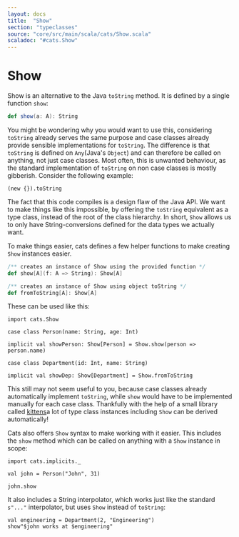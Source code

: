 ```yaml
---
layout: docs
title:  "Show"
section: "typeclasses"
source: "core/src/main/scala/cats/Show.scala"
scaladoc: "#cats.Show"
---
```

# Show

Show is an alternative to the Java `toString` method.
It is defined by a single function `show`:

```scala
def show(a: A): String
```

You might be wondering why you would want to use this, considering `toString` already serves the same purpose and case classes already provide sensible implementations for `toString`.
The difference is that `toString` is defined on `Any`(Java's `Object`) and can therefore be called on anything, not just case classes.
Most often, this is unwanted behaviour, as the standard implementation of `toString` on non case classes is mostly gibberish.
Consider the following example:

```tut:book
(new {}).toString
```

The fact that this code compiles is a design flaw of the Java API.
We want to make things like this impossible, by offering the `toString` equivalent as a type class, instead of the root of the class hierarchy.
In short, `Show` allows us to only have String-conversions defined for the data types we actually want.

To make things easier, cats defines a few helper functions to make creating `Show` instances easier.

```scala
/** creates an instance of Show using the provided function */
def show[A](f: A => String): Show[A]

/** creates an instance of Show using object toString */
def fromToString[A]: Show[A]
```

These can be used like this:

```tut:book
import cats.Show

case class Person(name: String, age: Int)

implicit val showPerson: Show[Person] = Show.show(person => person.name)

case class Department(id: Int, name: String)

implicit val showDep: Show[Department] = Show.fromToString
```


This still may not seem useful to you, because case classes already automatically implement `toString`, while `show` would have to be implemented manually for each case class.
Thankfully with the help of a small library called [kittens](https://github.com/milessabin/kittens)a lot of type class instances including `Show` can be derived automatically!

Cats also offers `Show` syntax to make working with it easier.
This includes the `show` method which can be called on anything with a `Show` instance in scope:

```tut:book
import cats.implicits._

val john = Person("John", 31)

john.show
```

It also includes a String interpolator, which works just like the standard `s"..."` interpolator, but uses `Show` instead of `toString`:

```tut:book
val engineering = Department(2, "Engineering")
show"$john works at $engineering"
```

